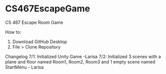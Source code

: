 # CS467EscapeGame
CS 467 Escape Room Game

How to:
1. Download GitHub Desktop
2. File > Clone Repository

Changelog
7/1: Initialized Unity Game -Larisa
7/2: Initialized 3 scenes with a plane and floor named Room1, Room2, Room3 and 1 empty scene named StartMenu - Larisa

